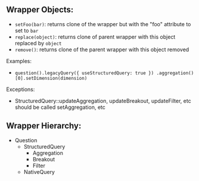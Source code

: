 ## Wrapper Objects:

- `setFoo(bar)`: returns clone of the wrapper but with the "foo" attribute to set to `bar`
- `replace(object)`: returns clone of parent wrapper with this object replaced by `object`
- `remove()`: returns clone of the parent wrapper with this object removed

Examples:

- `question().legacyQuery({ useStructuredQuery: true }) .aggregation()[0].setDimension(dimension)`

Exceptions:

- StructuredQuery::updateAggregation, updateBreakout, updateFilter, etc should be called setAggregation, etc

## Wrapper Hierarchy:

- Question
  - StructuredQuery
    - Aggregation
    - Breakout
    - Filter
  - NativeQuery
